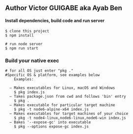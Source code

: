 ## Author Victor GUIGABE  aka Ayab Ben

#### Install dependencies, build code and run server
```
$ clone this project 
$ npm install

# run node server 
$ npm run start
```

### Build your native exec
```
# for all OS just enter "pkg ."
#Specific OS & platform, see examples below
	Examples:

  – Makes executables for Linux, macOS and Windows
    $ pkg index.js
  – Takes package.json from cwd and follows 'bin' entry
    $ pkg .
  – Makes executable for particular target machine
    $ pkg -t node6-alpine-x64 index.js
  – Makes executables for target machines of your choice
    $ pkg -t node4-linux,node6-linux,node6-win index.js
  – Bakes '--expose-gc' into executable
    $ pkg --options expose-gc index.js

```